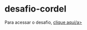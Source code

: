 # desafio-cordel
Para acessar o desafio, <a href='https://matheus-zordan.github.io/desafio-cordel/'> clique aqui/a>
